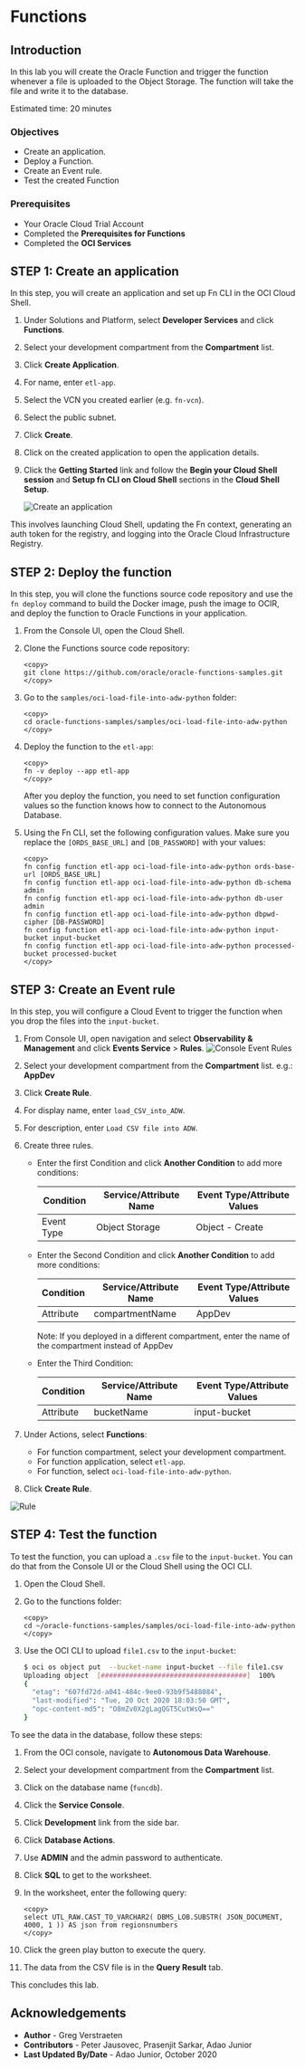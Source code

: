 # Functions

## Introduction

In this lab you will create the Oracle Function and trigger the function whenever a file is uploaded to the Object Storage. The function will take the file and write it to the database.

Estimated time: 20 minutes

### Objectives

- Create an application.
- Deploy a Function.
- Create an Event rule.
- Test the created Function

### Prerequisites

- Your Oracle Cloud Trial Account
- Completed the **Prerequisites for Functions**
- Completed the **OCI Services**

## **STEP 1:** Create an application

In this step, you will create an application and set up Fn CLI in the OCI Cloud Shell.

1. Under Solutions and Platform, select **Developer Services** and click **Functions**.
1. Select your development compartment from the **Compartment** list.
1. Click **Create Application**.
1. For name, enter `etl-app`.
1. Select the VCN you created earlier (e.g. `fn-vcn`).
1. Select the public subnet.
1. Click **Create**.
1. Click on the created application to open the application details.
1. Click the **Getting Started** link and follow the **Begin your Cloud Shell session** and **Setup fn CLI on Cloud Shell** sections in the **Cloud Shell Setup**.

    ![Create an application](./images/create-fn-app.png)

This involves launching Cloud Shell, updating the Fn context, generating an auth token for the registry, and logging into the Oracle Cloud Infrastructure Registry.

## **STEP 2:** Deploy the function

In this step, you will clone the functions source code repository and use the `fn deploy` command to build the Docker image, push the image to OCIR, and deploy the function to Oracle Functions in your application.

1. From the Console UI, open the Cloud Shell.
1. Clone the Functions source code repository:

    ```shell
    <copy>
    git clone https://github.com/oracle/oracle-functions-samples.git
    </copy>
    ```

1. Go to the `samples/oci-load-file-into-adw-python` folder:

    ```shell
    <copy>
    cd oracle-functions-samples/samples/oci-load-file-into-adw-python
    </copy>
    ```

1. Deploy the function to the `etl-app`:

    ```shell
    <copy>
    fn -v deploy --app etl-app
    </copy>
    ```

    After you deploy the function, you need to set function configuration values so the function knows how to connect to the Autonomous Database.

1. Using the Fn CLI, set the following configuration values. Make sure you replace the `[ORDS_BASE_URL]` and `[DB_PASSWORD]` with your values:

    ```shell
    <copy>
    fn config function etl-app oci-load-file-into-adw-python ords-base-url [ORDS_BASE_URL]
    fn config function etl-app oci-load-file-into-adw-python db-schema admin
    fn config function etl-app oci-load-file-into-adw-python db-user admin
    fn config function etl-app oci-load-file-into-adw-python dbpwd-cipher [DB-PASSWORD]
    fn config function etl-app oci-load-file-into-adw-python input-bucket input-bucket
    fn config function etl-app oci-load-file-into-adw-python processed-bucket processed-bucket
    </copy>
    ```

## **STEP 3:** Create an Event rule

In this step, you will configure a Cloud Event to trigger the function when you drop the files into the `input-bucket`.

1. From Console UI, open navigation and select **Observability & Management** and click **Events Service** > **Rules**.
    ![Console Event Rules](./images/console-events-rules.png)
1. Select your development compartment from the **Compartment** list. e.g.: **AppDev**
1. Click **Create Rule**.
1. For display name, enter `load_CSV_into_ADW`.
1. For description, enter `Load CSV file into ADW`.
1. Create three rules.
    - Enter the first Condition and click **Another Condition** to add more conditions:

        | Condition | Service/Attribute Name | Event Type/Attribute Values |
        | --- | --- | --- |
        | Event Type | Object Storage | Object - Create |

    - Enter the Second Condition and click **Another Condition** to add more conditions:

        | Condition | Service/Attribute Name | Event Type/Attribute Values |
        | --- | --- | --- |
        | Attribute | compartmentName | AppDev |

        Note: If you deployed in a different compartment, enter the name of the compartment instead of AppDev

    - Enter the Third Condition:

        | Condition | Service/Attribute Name | Event Type/Attribute Values |
        | --- | --- | --- |
        | Attribute | bucketName | input-bucket |

1. Under Actions, select **Functions**:
    - For function compartment, select your development compartment.
    - For function application, select `etl-app`.
    - For function, select `oci-load-file-into-adw-python`.

1. Click **Create Rule**.

![Rule](./images/create-event-rule.png)

## **STEP 4:** Test the function

To test the function, you can upload a `.csv` file to the `input-bucket`. You can do that from the Console UI or the Cloud Shell using the OCI CLI.

1. Open the Cloud Shell.
1. Go to the functions folder:

    ```shell
    <copy>
    cd ~/oracle-functions-samples/samples/oci-load-file-into-adw-python
    </copy>
    ```

1. Use the OCI CLI to upload `file1.csv` to the `input-bucket`:

    ```bash
    $ oci os object put  --bucket-name input-bucket --file file1.csv
    Uploading object  [####################################]  100%
    {
      "etag": "607fd72d-a041-484c-9ee0-93b9f5488084",
      "last-modified": "Tue, 20 Oct 2020 18:03:50 GMT",
      "opc-content-md5": "O8mZv0X2gLagQGT5CutWsQ=="
    }
    ```

To see the data in the database, follow these steps:

1. From the OCI console, navigate to **Autonomous Data Warehouse**.
1. Select your development compartment from the **Compartment** list.
1. Click on the database name (`funcdb`).
1. Click the **Service Console**.
1. Click **Development** link from the side bar.
1. Click **Database Actions**.
1. Use **ADMIN** and the admin password to authenticate.
1. Click **SQL** to get to the worksheet.
1. In the worksheet, enter the following query:

    ```shell
    <copy>
    select UTL_RAW.CAST_TO_VARCHAR2( DBMS_LOB.SUBSTR( JSON_DOCUMENT, 4000, 1 )) AS json from regionsnumbers
    </copy>
    ```

1. Click the green play button to execute the query.

1. The data from the CSV file is in the **Query Result** tab.

This concludes this lab.

## Acknowledgements

- **Author** - Greg Verstraeten
- **Contributors** -  Peter Jausovec, Prasenjit Sarkar, Adao Junior
- **Last Updated By/Date** - Adao Junior, October 2020
